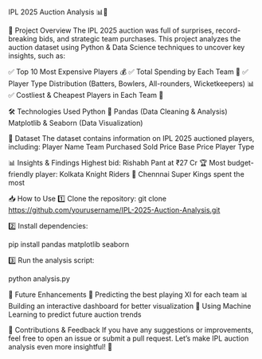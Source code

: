 IPL 2025 Auction Analysis 📊🏏

📌 Project Overview
The IPL 2025 auction was full of surprises, record-breaking bids, and strategic team purchases. This project analyzes the auction dataset using Python & Data Science techniques to uncover key insights, such as:

✅ Top 10 Most Expensive Players 💰
✅ Total Spending by Each Team 🏏
✅ Player Type Distribution (Batters, Bowlers, All-rounders, Wicketkeepers) 📊
✅ Costliest & Cheapest Players in Each Team 🔎

🛠️ Technologies Used
Python 🐍
Pandas (Data Cleaning & Analysis)
Matplotlib & Seaborn (Data Visualization)

📂 Dataset
The dataset contains information on IPL 2025 auctioned players, including:
Player Name
Team Purchased
Sold Price
Base Price
Player Type

📊 Insights & Findings
Highest bid: Rishabh Pant at ₹27 Cr 🏆
Most budget-friendly player: Kolkata Knight Riders 🏏
Chennnai Super Kings spent the most

📥 How to Use
1️⃣ Clone the repository:
git clone https://github.com/yourusername/IPL-2025-Auction-Analysis.git

2️⃣ Install dependencies:

pip install pandas matplotlib seaborn

3️⃣ Run the analysis script:

python analysis.py

📌 Future Enhancements
🚀 Predicting the best playing XI for each team
📊 Building an interactive dashboard for better visualization
🤖 Using Machine Learning to predict future auction trends

📩 Contributions & Feedback
If you have any suggestions or improvements, feel free to open an issue or submit a pull request. Let’s make IPL auction analysis even more insightful! 🚀

